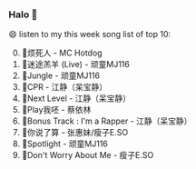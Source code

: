 

### Halo 👋

😄 listen to my this week song list of top 10:

0. 🌈烦死人 - MC Hotdog
1. 🌈迷途羔羊 (Live) - 顽童MJ116
2. 🌈Jungle - 顽童MJ116
3. 🌈CPR - 江静（呆宝静）
4. 🌈Next Level - 江静（呆宝静）
5. 🌈Play我呸 - 蔡依林
6. 🌈Bonus Track : I'm a Rapper - 江静（呆宝静）
7. 🌈你说了算 - 张惠妹/瘦子E.SO
8. 🌈Spotlight - 顽童MJ116
9. 🌈Don't Worry About Me - 瘦子E.SO

